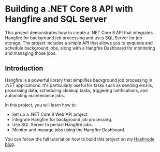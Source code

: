 # Building a .NET Core 8 API with Hangfire and SQL Server

This project demonstrates how to create a .NET Core 8 API that integrates Hangfire for background job processing and uses SQL Server for job storage. The project includes a simple API that allows you to enqueue and schedule background jobs, along with a Hangfire Dashboard for monitoring and managing those jobs.

## Introduction

Hangfire is a powerful library that simplifies background job processing in .NET applications. It's particularly useful for tasks such as sending emails, processing data, scheduling cleanup tasks, triggering notifications, and automating maintenance jobs.

In this project, you will learn how to:

- Set up a .NET Core 8 Web API project.
- Integrate Hangfire for background job processing.
- Use SQL Server to persist Hangfire jobs.
- Monitor and manage jobs using the Hangfire Dashboard.

You can follow the full tutorial on how to build this project on my [Hashnode blog](https://imrankhan101.hashnode.dev/building-a-net-core-8-api-with-hangfire-and-sql-server).

